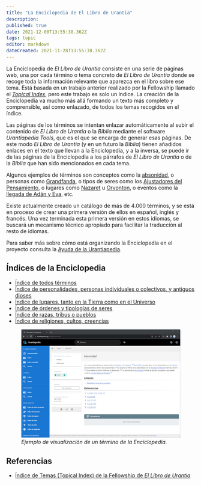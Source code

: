 ```yaml
---
title: "La Enciclopedia de El Libro de Urantia"
description: 
published: true
date: 2021-12-08T13:55:38.362Z
tags: topic
editor: markdown
dateCreated: 2021-11-28T13:55:38.362Z
---
```


La Enciclopedia de _El Libro de Urantia_ consiste en una serie de páginas web, una por cada término o tema concreto de _El Libro de Urantia_ donde se recoge toda la información relevante que aparezca en el libro sobre ese tema. Está basada en un trabajo anterior realizado por la Fellowship llamado el [_Topical Index_](https://archive.urantiabook.org/urantiabook/topical_index/index.htm), pero este trabajo es solo un índice. La creación de la Enciclopedia va mucho más allá formando un texto más completo y comprensible, así como enlazado, de todos los temas recogidos en el índice.

Las páginas de los términos se intentan enlazar automáticamente al subir el contenido de _El Libro de Urantia_ o la _Biblia_ mediante el software _Urantiapedia Tools_, que es el que se encarga de generar esas páginas. De este modo _El Libro de Urantia_ (y en un futuro la _Biblia_) tienen añadidos enlaces en el texto que llevan a la Enciclopedia, y a la inversa, se puede ir de las páginas de la Enciclopedia a los párrafos de _El Libro de Urantia_ o de la _Biblia_ que han sido mencionados en cada tema.

Algunos ejemplos de términos son conceptos como la [absonidad](/es/topic/absonity), o personas como [Grandfanda](/es/topic/Grandfanda), o tipos de seres como los [Ajustadores del Pensamiento](/es/topic/Thought_Adjusters), o lugares como [Nazaret](/es/topic/Nazareth) u [Orvonton](/es/topic/Orvonton_(superuniverse)), o eventos como la [llegada de Adán y Eva](/es/topic/Adam#llegada-de-adán-y-eva), etc.

Existe actualmente creado un catálogo de más de 4.000 términos, y se está en proceso de crear una primera versión de ellos en español, inglés y francés. Una vez terminada esta primera versión en estos idiomas, se buscará un mecanismo técnico apropiado para facilitar la traducción al resto de idiomas.

Para saber más sobre cómo está organizando la Enciclopedia en el proyecto consulta la [Ayuda de la Urantiapedia](/es/help/content).

## Índices de la Enciclopedia

- [Índice de todos términos](/es/index/topics)
- [Índice de personalidades, personas individuales o colectivos, y antiguos dioses](/es/index/people)
- [Índice de lugares, tanto en la Tierra como en el Universo](/es/index/places)
- [Índice de órdenes y tipologías de seres](/es/index/beings)
- [Índice de razas, tribus o pueblos](/es/index/races)
- [Índice de religiones, cultos, creencias](/es/index/religions)

<figure id="Sample_fig_1" class="image urantiapedia">
<img src="/image/sample_page_topic.png">
<figcaption><em>Ejemplo de visualización de un término de la Enciclopedia.</em></figcaption>
</figure>

## Referencias

- [Índice de Temas (Topical Index) de la Fellowship de _El Libro de Urantia_](https://archive.urantiabook.org/urantiabook/topical_index/index.htm)
